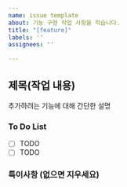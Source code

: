 ```yaml
---
name: issue template
about: 기능 구현 작업 사항을 적습니다.
title: "[feature]"
labels: ''
assignees: ''

---
```


## 제목(작업 내용)

추가하려는 기능에 대해 간단한 설명

### To Do List
- [ ]  TODO
- [ ]  TODO

### 특이사항 (없으면 지우세요)

